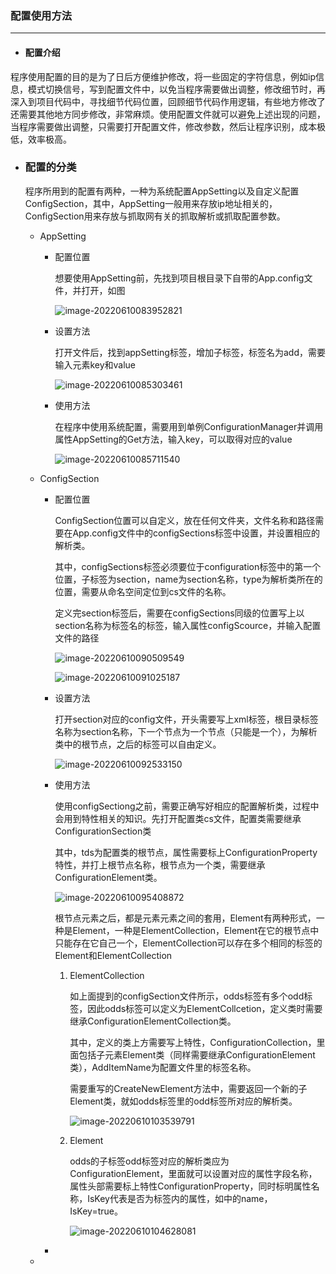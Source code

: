 ### 配置使用方法

------

- #### 配置介绍

​		程序使用配置的目的是为了日后方便维护修改，将一些固定的字符信息，例如ip信息，模式切换信号，写到配置文件中，以免当程序需要做出调整，修改细节时，再深入到项目代码中，寻找细节代码位置，回顾细节代码作用逻辑，有些地方修改了还需要其他地方同步修改，非常麻烦。使用配置文件就可以避免上述出现的问题，当程序需要做出调整，只需要打开配置文件，修改参数，然后让程序识别，成本极低，效率极高。



+ ### 配置的分类

  ​        程序所用到的配置有两种，一种为系统配置AppSetting以及自定义配置ConfigSection，其中，AppSetting一般用来存放ip地址相关的，ConfigSection用来存放与抓取网有关的抓取解析或抓取配置参数。

  + AppSetting

    + 配置位置

      ​        想要使用AppSetting前，先找到项目根目录下自带的App.config文件，并打开，如图

      ![image-20220610083952821](C:\Users\Administrator\AppData\Roaming\Typora\typora-user-images\image-20220610083952821.png)

    + 设置方法

      ​        打开文件后，找到appSetting标签，增加子标签，标签名为add，需要输入元素key和value

      ![image-20220610085303461](C:\Users\Administrator\AppData\Roaming\Typora\typora-user-images\image-20220610085303461.png)

    + 使用方法

      ​        在程序中使用系统配置，需要用到单例ConfigurationManager并调用属性AppSetting的Get方法，输入key，可以取得对应的value

      ![image-20220610085711540](C:\Users\Administrator\AppData\Roaming\Typora\typora-user-images\image-20220610085711540.png)

  + ConfigSection

    + 配置位置

      ​        ConfigSection位置可以自定义，放在任何文件夹，文件名称和路径需要在App.config文件中的configSections标签中设置，并设置相应的解析类。

      ​        其中，configSections标签必须要位于configuration标签中的第一个位置，子标签为section，name为section名称，type为解析类所在的位置，需要从命名空间定位到cs文件的名称。

      ​        定义完section标签后，需要在configSections同级的位置写上以section名称为标签名的标签，输入属性configScource，并输入配置文件的路径

      ![image-20220610090509549](C:\Users\Administrator\AppData\Roaming\Typora\typora-user-images\image-20220610090509549.png)

      ![image-20220610091025187](C:\Users\Administrator\AppData\Roaming\Typora\typora-user-images\image-20220610091025187.png)

    + 设置方法

      ​        打开section对应的config文件，开头需要写上xml标签，根目录标签名称为section名称，下一个节点为一个节点（只能是一个），为解析类中的根节点，之后的标签可以自由定义。

      ![image-20220610092533150](C:\Users\Administrator\AppData\Roaming\Typora\typora-user-images\image-20220610092533150.png)

    + 使用方法

      ​        使用configSectiong之前，需要正确写好相应的配置解析类，过程中会用到特性相关的知识。先打开配置类cs文件，配置类需要继承ConfigurationSection类

      ​        其中，tds为配置类的根节点，属性需要标上ConfigurationProperty特性，并打上根节点名称，根节点为一个类，需要继承ConfigurationElement类。

      ![image-20220610095408872](C:\Users\Administrator\AppData\Roaming\Typora\typora-user-images\image-20220610095408872.png)

      ​        根节点元素之后，都是元素元素之间的套用，Element有两种形式，一种是Element，一种是ElementCollection，Element在它的根节点中只能存在它自己一个，ElementCollection可以存在多个相同的标签的Element和ElementCollection

      1. ElementCollection

         ​        如上面提到的configSection文件所示，odds标签有多个odd标签，因此odds标签可以定义为ElementCollcetion，定义类时需要继承ConfigurationElementCollection类。

         ​        其中，定义的类上方需要写上特性，ConfigurationCollection，里面包括子元素Element类（同样需要继承ConfigurationElement类），AddItemName为配置文件里的标签名称。

         ​        需要重写的CreateNewElement方法中，需要返回一个新的子Element类，就如odds标签里的odd标签所对应的解析类。

         ![image-20220610103539791](C:\Users\Administrator\AppData\Roaming\Typora\typora-user-images\image-20220610103539791.png)

      2. Element

         odds的子标签odd标签对应的解析类应为ConfigurationElement，里面就可以设置对应的属性字段名称，属性头部需要标上特性ConfigurationProperty，同时标明属性名称，IsKey代表是否为标签内的属性，如<odd name = "???">中的name，IsKey=true。

         ![image-20220610104628081](C:\Users\Administrator\AppData\Roaming\Typora\typora-user-images\image-20220610104628081.png)

    + 

  + 

